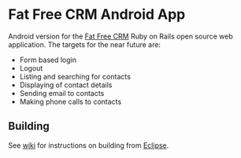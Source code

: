 # Fat Free CRM Android App

Android version for the [Fat Free CRM](http://www.fatfreecrm.com) Ruby on Rails open source web application. The targets for the near future are:

* Form based login
* Logout
* Listing and searching for contacts
* Displaying of contact details
* Sending email to contacts
* Making phone calls to contacts

## Building

See [wiki](https://github.com/create-mediadesign/FFC-Android-App/wiki/Building-from-Eclipse) for instructions on building from [Eclipse](http://www.eclipse.org).
